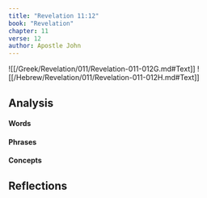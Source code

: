 ```yaml
---
title: "Revelation 11:12"
book: "Revelation"
chapter: 11
verse: 12
author: Apostle John
---
```

![[/Greek/Revelation/011/Revelation-011-012G.md#Text]]
![[/Hebrew/Revelation/011/Revelation-011-012H.md#Text]]

## Analysis

#### Words

#### Phrases

#### Concepts

## Reflections

